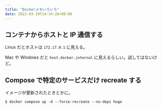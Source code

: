```yaml
---
title: "Dockerメモいろいろ"
date: 2022-03-19T14:34:26+09:00
---
```


## コンテナからホストと IP 通信する

Linux だとホストは `172.17.0.1` に見える。

Mac や Windows だと `host.docker.internal` に見えるらしい。試してはないけど。

## Compose で特定のサービスだけ recreate する

イメージが更新されたときとかに。

```console
$ docker compose up -d --force-recreate --no-deps hoge
```
